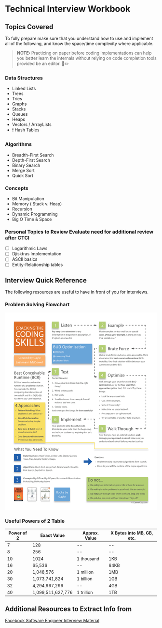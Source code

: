 # Technical Interview Workbook

## Topics Covered

To fully prepare make sure that you understand how to use and implement all of the following, and know the space/time complexity where applicable.

> **NOTE:** Practicing on paper before coding implementations can help you better learn the internals without relying on code completion tools provided be an editor.
> :page_with_curl::pencil2:

### Data Structures

* Linked Lists
* Trees
* Tries
* Graphs
* Stacks
* Queues
* Heaps
* Vectors / ArrayLists
* :exclamation: Hash Tables

### Algorithms
* Breadth-First Search
* Depth-First Search
* Binary Search
* Merge Sort
* Quick Sort

### Concepts
* Bit Manipulation
* Memory ( Stack v. Heap)
* Recursion
* Dynamic Programming
* Big O Time & Space

### Personal Topics to Review Evaluate need for additional review after CTCI
- [ ] Logarithmic Laws
- [ ] Djisktras Implementation
- [ ] ASCII basics
- [ ] Entity-Relationship tables

## Interview Quick Reference
The following resources are useful to have in front of you for interviews.

### Problem Solving Flowchart

![Flowchart](/assets/images/CTCI_problem_solving_flowchart.png)

### Useful Powers of 2 Table
|   Power of 2  |    Exact Value    | Approx. Value | X Bytes into MB, GB, etc. |
| ------------- | ----------------- | ------------- | ------------------------- |
|       7       |               128 |            -- |                        -- |
|       8       |               256 |            -- |                        -- |
|      10       |              1024 |    1 thousand |                       1KB |
|      16       |            65,536 |            -- |                      64KB |
|      20       |         1,048,576 |     1 million |                       1MB |
|      30       |     1,073,741,824 |     1 billion |                       1GB |
|      32       |     4,294,967,296 |            -- |                       4GB |
|      40       | 1,099,511,627,776 |    1 trillion |                       1TB |

## Additional Resources to Extract Info from 
[Facebook Software Engineer Interview Material](https://igotanoffer.com/blogs/tech/facebook-software-engineer-interview)
